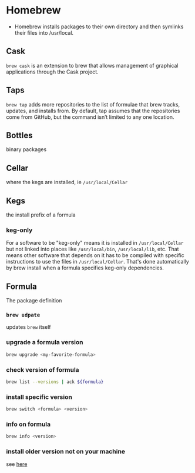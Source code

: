 # Homebrew

* Homebrew installs packages to their own directory and then symlinks their files
into /usr/local.

## Cask

`brew cask` is an extension to brew that allows management of graphical
applications through the Cask project.

## Taps

`brew tap` adds more repositories to the list of formulae that brew tracks,
updates, and installs from. By default, tap assumes that the repositories come
from GitHub, but the command isn’t limited to any one location.

## Bottles

binary packages

## Cellar

where the kegs are installed, ie `/usr/local/Cellar`

## Kegs

the install prefix of a formula

### keg-only

For a software to be "keg-only" means it is installed in `/usr/local/Cellar` but
not linked into places like `/usr/local/bin`, `/usr/local/lib`, etc. That means
other software that depends on it has to be compiled with specific instructions
to use the files in `/usr/local/Cellar`. That's done automatically by brew
install when a formula specifies keg-only dependencies.

## Formula

The package definition

### `brew udpate`

updates `brew` itself

### upgrade a formula version
```bash
brew upgrade <my-favorite-formula>
```

### check version of formula
```bash
brew list --versions | ack ${formula}
```

### install specific version
```bash
brew switch <formula> <version>
```

### info on formula
```bash
brew info <version>
```

### install older version not on your machine
see [here](https://stackoverflow.com/questions/39187812/homebrew-how-to-install-older-versions)
